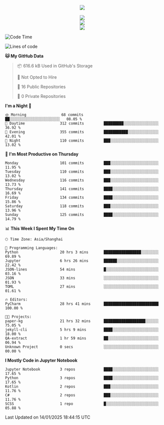 <div align="center">
  <img src="https://readme-typing-svg.demolab.com?font=Zhi+Mang+Xing&size=40&pause=1000&color=000000&center=true&vCenter=true&lines=Baymax%E5%B0%8F%E6%8C%AF;Hello%20World"/><br/>
  <br/>
  <img src="https://skillicons.dev/icons?i=java,kotlin,python,c,cpp,html,css,javascript" /><br/>
  <img src="https://skillicons.dev/icons?i=spring,vue,pytorch,maven,gradle,mysql,sqlite,linux" /><br/>
  <img src="https://skillicons.dev/icons?i=idea,pycharm,webstorm,androidstudio,vscode,git,vim,md" /><br/>
</div>

<!--START_SECTION:waka-->
![Code Time](http://img.shields.io/badge/Code%20Time-513%20hrs%2042%20mins-blue)

![Lines of code](https://img.shields.io/badge/From%20Hello%20World%20I%27ve%20Written-6.0%20million%20lines%20of%20code-blue)

**🐱 My GitHub Data** 

> 📦 616.6 kB Used in GitHub's Storage 
 > 
> 🚫 Not Opted to Hire
 > 
> 📜 16 Public Repositories 
 > 
> 🔑 0 Private Repositories 
 > 
**I'm a Night 🦉** 

```text
🌞 Morning                68 commits          ██░░░░░░░░░░░░░░░░░░░░░░░   08.05 % 
🌆 Daytime                312 commits         █████████░░░░░░░░░░░░░░░░   36.92 % 
🌃 Evening                355 commits         ███████████░░░░░░░░░░░░░░   42.01 % 
🌙 Night                  110 commits         ███░░░░░░░░░░░░░░░░░░░░░░   13.02 % 
```
📅 **I'm Most Productive on Thursday** 

```text
Monday                   101 commits         ███░░░░░░░░░░░░░░░░░░░░░░   11.95 % 
Tuesday                  110 commits         ███░░░░░░░░░░░░░░░░░░░░░░   13.02 % 
Wednesday                116 commits         ███░░░░░░░░░░░░░░░░░░░░░░   13.73 % 
Thursday                 141 commits         ████░░░░░░░░░░░░░░░░░░░░░   16.69 % 
Friday                   134 commits         ████░░░░░░░░░░░░░░░░░░░░░   15.86 % 
Saturday                 118 commits         ███░░░░░░░░░░░░░░░░░░░░░░   13.96 % 
Sunday                   125 commits         ████░░░░░░░░░░░░░░░░░░░░░   14.79 % 
```


📊 **This Week I Spent My Time On** 

```text
🕑︎ Time Zone: Asia/Shanghai

💬 Programming Languages: 
Python                   20 hrs 3 mins       █████████████████░░░░░░░░   69.89 % 
Jupyter                  6 hrs 26 mins       ██████░░░░░░░░░░░░░░░░░░░   22.42 % 
JSON-lines               54 mins             █░░░░░░░░░░░░░░░░░░░░░░░░   03.16 % 
JSON                     33 mins             ░░░░░░░░░░░░░░░░░░░░░░░░░   01.93 % 
TOML                     27 mins             ░░░░░░░░░░░░░░░░░░░░░░░░░   01.61 % 

🔥 Editors: 
PyCharm                  28 hrs 41 mins      █████████████████████████   100.00 % 

🐱‍💻 Projects: 
paper-kg                 21 hrs 32 mins      ███████████████████░░░░░░   75.05 % 
jekyll-cli               5 hrs 9 mins        ████░░░░░░░░░░░░░░░░░░░░░   18.00 % 
QA-extract               1 hr 59 mins        ██░░░░░░░░░░░░░░░░░░░░░░░   06.94 % 
Unknown Project          0 secs              ░░░░░░░░░░░░░░░░░░░░░░░░░   00.00 % 
```

**I Mostly Code in Jupyter Notebook** 

```text
Jupyter Notebook         3 repos             ████░░░░░░░░░░░░░░░░░░░░░   17.65 % 
Python                   3 repos             ████░░░░░░░░░░░░░░░░░░░░░   17.65 % 
Kotlin                   2 repos             ███░░░░░░░░░░░░░░░░░░░░░░   11.76 % 
C#                       2 repos             ███░░░░░░░░░░░░░░░░░░░░░░   11.76 % 
SCSS                     1 repo              █░░░░░░░░░░░░░░░░░░░░░░░░   05.88 % 
```




 Last Updated on 14/01/2025 18:44:15 UTC
<!--END_SECTION:waka-->






